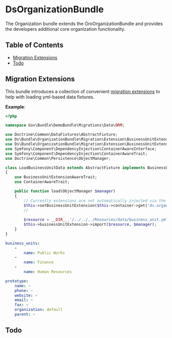 # DsOrganizationBundle

The Organization bundle extends the OroOrganizationBundle and provides the developers additional core organization functionality. 

## Table of Contents

- [Migration Extensions](#migration-extensions)
- [Todo](#todo)

## Migration Extensions

This bundle introduces a collection of convenient [migration extensions](Migration/Extension) to help with loading yml-based data fixtures.

**Example**:

```php
<?php

namespace Gov\Bundle\DemoBundle\Migrations\Data\ORM;

use Doctrine\Common\DataFixtures\AbstractFixture;
use Ds\Bundle\OrganizationBundle\Migration\Extension\BusinessUnitExtensionAwareInterface;
use Ds\Bundle\OrganizationBundle\Migration\Extension\BusinessUnitExtensionAwareTrait;
use Symfony\Component\DependencyInjection\ContainerAwareInterface;
use Symfony\Component\DependencyInjection\ContainerAwareTrait;
use Doctrine\Common\Persistence\ObjectManager;

class LoadBusinessUnitData extends AbstractFixture implements BusinessUnitExtensionAwareInterface, ContainerAwareInterface
{
    use BusinessUnitExtensionAwareTrait;
    use ContainerAwareTrait;

    public function load(ObjectManager $manager)
    {
        // Currently extensions are not automatically injected via the *AwareInterface.
        $this->setBusinessUnitExtension($this->container->get('ds.organization.migration.extension.business_unit'));
        //
        
        $resource = __DIR__.'/../../../Resources/data/business_unit.yml';
        $this->businessUnitExtension->import($resource, $manager);
    }
}
```

```yml
business_units:
    -
        name: Public Works
    -
        name: Finance
    -
        name: Human Resources

prototype:
    name: ~
    phone: ~
    website: ~
    email: ~
    fax: ~
    organization: default
    parent: ~
```

## Todo


